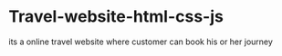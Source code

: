# Travel-website-html-css-js
its a online travel website where customer can book his or her journey
